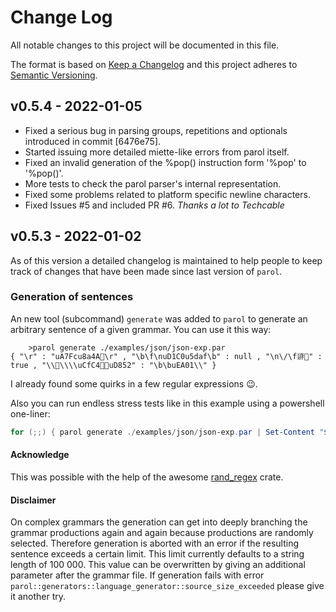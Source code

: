# Change Log

All notable changes to this project will be documented in this file.

The format is based on [Keep a Changelog](http://keepachangelog.com/)
and this project adheres to [Semantic Versioning](http://semver.org/).

## v0.5.4 - 2022-01-05

* Fixed a serious bug in parsing groups, repetitions and optionals introduced in commit [6476e75].
* Started issuing more detailed miette-like errors from parol itself.
* Fixed an invalid generation of the %pop() instruction form '%pop' to '%pop()'.
* More tests to check the parol parser's internal representation.
* Fixed some problems related to platform specific newline characters.
* Fixed Issues #5 and included PR #6. *Thanks a lot to Techcable*

## v0.5.3 - 2022-01-02

As of this version a detailed changelog is maintained to help people to keep track of changes that have been made since last version of `parol`.

### Generation of sentences

An new tool (subcommand) `generate` was added to `parol` to generate an arbitrary sentence of a given grammar.
You can use it this way:

```shell
    >parol generate ./examples/json/json-exp.par
{ "\r" : "uA7Fcu8a4A񚥚\r" , "\b\f\nuD1C0u5daf\b" : null , "\n\/\f𘃈򘱵" : true , "\\󸽿\\\\uCfC4𚍑𞱁uD852" : "\b\buEA01\\" } 
```

I already found some quirks in a few regular expressions 😉.

Also you can run endless stress tests like in this example using a powershell one-liner:

```powershell
for (;;) { parol generate ./examples/json/json-exp.par | Set-Content "$env:Temp/x.json"; json_parser "$env:Temp/x.json"; if (-not $?) { break } }
```

#### Acknowledge

This was possible with the help of the awesome [rand_regex](https://github.com/kennytm/rand_regex.git) crate.

#### Disclaimer

On complex grammars the generation can get into deeply branching the grammar productions again and again because productions are randomly selected. Therefore generation is aborted with an error if the resulting sentence exceeds a certain limit. This limit currently defaults to a string length of 100 000. This value can be overwritten by giving an additional parameter after the grammar file.
If generation fails with error `parol::generators::language_generator::source_size_exceeded` please give it another try.
